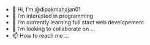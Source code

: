 - 👋 Hi, I’m @dipakmahajan01
- 👀 I’m interested in programming
- 🌱 I’m currently learning full stact web developement
- 💞️ I’m looking to collaborate on ...
- 📫 How to reach me ...

<!---
dipakmahajan01/dipakmahajan01 is a ✨ special ✨ repository because its `README.md` (this file) appears on your GitHub profile.
You can click the Preview link to take a look at your changes.
--->
